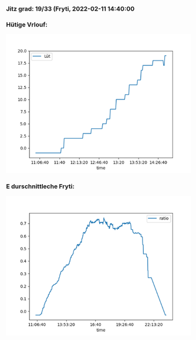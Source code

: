 ### Jitz grad: 19/33 (Fryti, 2022-02-11 14:40:00

### Hütige Vrlouf:
![Graph](Today.png)

### E durschnittleche Fryti:
![Graph](Fryti.png)
